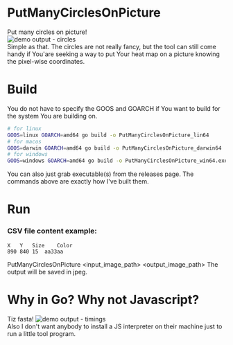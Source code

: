 # PutManyCirclesOnPicture
Put many circles on picture!  
![demo output - circles](https://github.com/vanlit/PutManyCirclesOnPicture/releases/download/untagged-69f47198d54beb488daf/little_output.jpg)  
Simple as that. The circles are not really fancy, but the tool can still come handy if You'are seeking a way to put Your heat map on a picture knowing the pixel-wise coordinates.

# Build
You do not have to specify the GOOS and GOARCH if You want to build for the system You are building on.
``` bash
# for linux
GOOS=linux GOARCH=amd64 go build -o PutManyCirclesOnPicture_lin64
# for macos
GOOS=darwin GOARCH=amd64 go build -o PutManyCirclesOnPicture_darwin64
# for windows
GOOS=windows GOARCH=amd64 go build -o PutManyCirclesOnPicture_win64.exe 
```
You can also just grab executable(s) from the releases page.
The commands above are exactly how I've built them.

# Run
### CSV file content example:
```
X	Y	Size	Color
890	840	15	aa33aa
```

PutManyCirclesOnPicture <input_image_path> <output_image_path> <csvFileWithCirclesDescriptions>
The output will be saved in jpeg.


# Why in Go? Why not Javascript?
Tiz fasta! 
![demo output - timings](https://github.com/vanlit/PutManyCirclesOnPicture/releases/download/untagged-69f47198d54beb488daf/timings.png)  
Also I don't want anybody to install a JS interpreter on their machine just to run a little tool program.